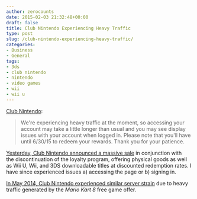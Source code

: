 ```yaml
---
author: zerocounts
date: 2015-02-03 21:32:48+00:00
draft: false
title: Club Nintendo Experiencing Heavy Traffic
type: post
slug: /club-nintendo-experiencing-heavy-traffic/
categories:
- Business
- General
tags:
- 3ds
- club nintendo
- nintendo
- video games
- wii
- wii u
---
```


[Club Nintendo](https://club.nintendo.com):

> We're experiencing heavy traffic at the moment, so accessing your account may take a little longer than usual and you may see display issues with your account when logged in. Please note that you'll have until 6/30/15 to redeem your rewards. Thank you for your patience.

[Yesterday, Club Nintendo announced a massive sale](https://club.nintendo.com/rewards.do) in conjunction with the discontinuation of the loyalty program, offering physical goods as well as Wii U, Wii, and 3DS downloadable titles at discounted redemption rates. I have since experienced issues a) accessing the page or b) signing in.

[In May 2014, Club Nintendo experienced similar server strain](/2014/05/31/club-nintendo-stuck-in-mario-kart-traffic/) due to heavy traffic generated by the _Mario Kart 8_ free game offer.
